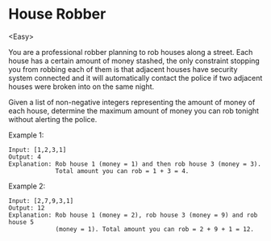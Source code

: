 # House Robber

\<Easy>

You are a professional robber planning to rob houses along a street. Each house
has a certain amount of money stashed, the only constraint stopping you from
robbing each of them is that adjacent houses have security system connected and
it will automatically contact the police if two adjacent houses were broken into
on the same night.

Given a list of non-negative integers representing the amount of money of each
house, determine the maximum amount of money you can rob tonight without
alerting the police.

Example 1:

```
Input: [1,2,3,1]
Output: 4
Explanation: Rob house 1 (money = 1) and then rob house 3 (money = 3).
             Total amount you can rob = 1 + 3 = 4.
```

Example 2:

```
Input: [2,7,9,3,1]
Output: 12
Explanation: Rob house 1 (money = 2), rob house 3 (money = 9) and rob house 5
             (money = 1). Total amount you can rob = 2 + 9 + 1 = 12.
```
